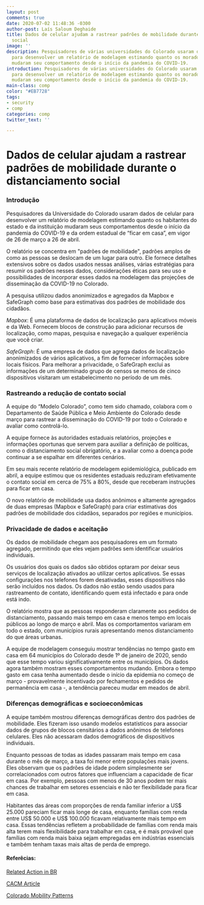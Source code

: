 ```yaml
---
layout: post
comments: true
date: 2020-07-02 11:48:36 -0300
author-post: Laís Saloum Deghaide
title: Dados de celular ajudam a rastrear padrões de mobilidade durante o distanciamento
  social
image: ''
description: Pesquisadores de várias universidades do Colorado usaram dados de celular
  para desenvolver um relatório de modelagem estimando quanto os moradores do Colorado
  mudaram seu comportamento desde o início da pandemia do COVID-19.
introduction: Pesquisadores de várias universidades do Colorado usaram dados de celular
  para desenvolver um relatório de modelagem estimando quanto os moradores do Colorado
  mudaram seu comportamento desde o início da pandemia do COVID-19.
main-class: comp
color: "#EB7728"
tags:
- security
- comp
categories: comp
twitter_text: ''

---
```

# Dados de celular ajudam a rastrear padrões de mobilidade durante o distanciamento social

### Introdução

Pesquisadores da Universidade do Colorado usaram dados de celular para desenvolver um relatório de modelagem estimando quanto os habitantes do estado e da instituição mudaram seus comportamentos desde o início da pandemia do COVID-19 e da ordem estadual de “ficar em casa”, em vigor de 26 de março a 26 de abril.

O relatório se concentra em "padrões de mobilidade", padrões amplos de como as pessoas se deslocam de um lugar para outro. Ele fornece detalhes extensivos sobre os dados usados nessas análises, várias estratégias para resumir os padrões nesses dados, considerações éticas para seu uso e possibilidades de incorporar esses dados na modelagem das projeções de disseminação da COVID-19 no Colorado.

A pesquisa utilizou dados anonimizados e agregados da Mapbox e SafeGraph como base para estimativas dos padrões de mobilidade dos cidadãos.

_Mapbox_: É uma plataforma de dados de localização para aplicativos móveis e da Web. Fornecem blocos de construção para adicionar recursos de localização, como mapas, pesquisa e navegação a qualquer experiência que você criar.

_SafeGraph_: É uma empresa de dados que agrega dados de localização anonimizados de vários aplicativos, a fim de fornecer informações sobre locais físicos. Para melhorar a privacidade, o SafeGraph exclui as informações de um determinado grupo de censos se menos de cinco dispositivos visitaram um estabelecimento no período de um mês.

### Rastreando a redução de contato social

A equipe do “Modelo Colorado”, como tem sido chamado, colabora com o Departamento de Saúde Pública e Meio Ambiente do Colorado desde março para rastrear a disseminação do COVID-19 por todo o Colorado e avaliar como controlá-lo.

A equipe fornece às autoridades estaduais relatórios, projeções e informações oportunas que servem para auxiliar a definição de políticas, como o distanciamento social obrigatório, e a avaliar como a doença pode continuar a se espalhar em diferentes cenários.

Em seu mais recente relatório de modelagem epidemiológica, publicado em abril, a equipe estimou que os residentes estaduais reduziram efetivamente o contato social em cerca de 75% a 80%, desde que receberam instruções para ficar em casa.

O novo relatório de mobilidade usa dados anônimos e altamente agregados de duas empresas (Mapbox e SafeGraph) para criar estimativas dos padrões de mobilidade dos cidadãos, separados por regiões e municípios.

### Privacidade de dados e aceitação

Os dados de mobilidade chegam aos pesquisadores em um formato agregado, permitindo que eles vejam padrões sem identificar usuários individuais.

Os usuários dos quais os dados são obtidos optaram por deixar seus serviços de localização ativados ao utilizar certos aplicativos. Se essas configurações nos telefones forem desativadas, esses dispositivos não serão incluídos nos dados. Os dados não estão sendo usados para rastreamento de contato, identificando quem está infectado e para onde está indo.

O relatório mostra que as pessoas responderam claramente aos pedidos de distanciamento, passando mais tempo em casa e menos tempo em locais públicos ao longo de março e abril. Mas os comportamentos variaram em todo o estado, com municípios rurais apresentando menos distanciamento do que áreas urbanas.

A equipe de modelagem conseguiu mostrar tendências no tempo gasto em casa em 64 municípios do Colorado desde 1º de janeiro de 2020, sendo que esse tempo variou significativamente entre os municípios. Os dados agora também mostram esses comportamentos mudando. Embora o tempo gasto em casa tenha aumentado desde o início da epidemia no começo de março - provavelmente incentivado por fechamentos e pedidos de permanência em casa -, a tendência pareceu mudar em meados de abril.

### Diferenças demográficas e socioeconômicas

A equipe também mostrou diferenças demográficas dentro dos padrões de mobilidade. Eles fizeram isso usando modelos estatísticos para associar dados de grupos de blocos censitários a dados anônimos de telefones celulares. Eles não acessaram dados demográficos de dispositivos individuais.

Enquanto pessoas de todas as idades passaram mais tempo em casa durante o mês de março, a taxa foi menor entre populações mais jovens. Eles observam que os padrões de idade podem simplesmente ser correlacionados com outros fatores que influenciam a capacidade de ficar em casa. Por exemplo, pessoas com menos de 30 anos podem ter mais chances de trabalhar em setores essenciais e não ter flexibilidade para ficar em casa.

Habitantes das áreas com proporções de renda familiar inferior a US$ 25.000 pareciam ficar mais longe de casa, enquanto famílias com renda entre US$ 50.000 e US$ 100.000 ficavam relativamente mais tempo em casa. Essas tendências refletem a probabilidade de famílias com renda mais alta terem mais flexibilidade para trabalhar em casa, e é mais provável que famílias com renda mais baixa sejam empregadas em indústrias essenciais e também tenham taxas mais altas de perda de emprego.

#### **Referêcias:**

[Related Action in BR](https://estado.rs.gov.br/estado-usara-dados-de-celulares-sobre-mobilidade-da-populacao-para-combater-pandemia)

[CACM Article](https://cacm.acm.org/news/245256-cellphone-data-helps-track-mobility-patterns-during-social-distancing/fulltext "https://cacm.acm.org/news/245256-cellphone-data-helps-track-mobility-patterns-during-social-distancing/fulltext")

[Colorado Mobility Patterns](http://www.ucdenver.edu/academics/colleges/PublicHealth/coronavirus/Documents/Mobility%20Report_final.pdf "http://www.ucdenver.edu/academics/colleges/PublicHealth/coronavirus/Documents/Mobility%20Report_final.pdf")